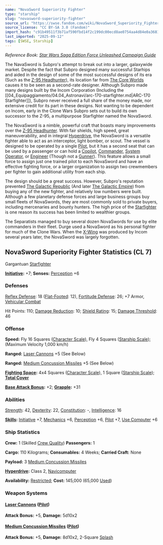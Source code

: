 ```yaml
---
name: "NovaSword Superiority Fighter"
type: "starship"
slug: "novasword-superiority-fighter"
source_url: "https://swse.fandom.com/wiki/NovaSword_Superiority_Fighter"
source_license: "CC BY-SA 3.0 (Fandom)"
import_hash: "c91b49511f3b71af590fbd14f2c199dc00ecd8ae0754aa4d84e0a3681bca274b"
last_imported: "2025-09-12"
tags: [SWSE, Starship]
---
```

*Reference Book: [Star Wars Saga Edition Force Unleashed Campaign Guide](https://swse.fandom.com/wiki/Star_Wars_Saga_Edition_Force_Unleashed_Campaign_Guide)*

The NavaSword is Subpro's attempt to break out into a larger, galaxywide market. Despite the fact that Subpro designed many successful Starhips and aided in the design of some of the most successful designs of its era (Such as the [Z-95 Headhunter](https://swse.fandom.com/wiki/Z-95_Headhunter)), its location far from [The Core Worlds](https://swse.fandom.com/wiki/The_Core_Worlds) causes it to be seen as a second-rate designer. Although Subpro made many designs built by the Incom Corporation (Including the [[04_Equipaggiamento/04.04_Astronavi/arc-170-starfighter.md|ARC-170 Starfighter]]), Subpro never received a full share of the money made, nor extensive credit for its part in these designs. Not wanting to be dependent on Incom, early in the Clone Wars Subpro sets out to build its own successor to the Z-95, a multipurpose Starfighter named the NovaSword.

The NovaSword is a nimble, powerful craft that boasts many improvements over the [Z-95 Headhunter](https://swse.fandom.com/wiki/Z-95_Headhunter). With fair shields, high speed, great maneuverability, and in integral [Hyperdrive](https://swse.fandom.com/wiki/Hyperdrive), the NovaSword is a versatile fighter able to act as an interceptor, light bomber, or scout. The vessel is designed to be operated by a single [Pilot](https://swse.fandom.com/wiki/Pilot_(Vehicle_Combat)), but it has a second seat that can be used by a passenger or can hold a [Copilot](https://swse.fandom.com/wiki/Copilot), [Commander](https://swse.fandom.com/wiki/Commander), [System Operator](https://swse.fandom.com/wiki/System_Operator), or [Engineer](https://swse.fandom.com/wiki/Engineer) (Though not a [Gunner](https://swse.fandom.com/wiki/Gunner)). This feature allows a small force to assign just one trained pilot to each NovaSword and have an effective fighting force, or a larger organization to assign two crewmembers per fighter to gain additional utility from each ship.

The design should be a great success. However, Subpro's reputation prevented [The Galactic Republic](https://swse.fandom.com/wiki/The_Galactic_Republic) (And later [The Galactic Empire](https://swse.fandom.com/wiki/The_Galactic_Empire)) from buying any of the new fighter, and relatively low numbers were built. Although a few planetary defense forces and large business groups buy small fleets of NovaSwords, they are most commonly sold to private buyers, including mercenaries and bounty hunters. The high price of the [Starfighter](https://swse.fandom.com/wiki/Starfighter) is one reason its success has been limited to wealthier groups.

The Separatists managed to buy several dozen NovaSwords for use by elite commanders in their fleet. Durge used a NovaSword as his personal fighter for much of the Clone Wars. When the [X-Wing](https://swse.fandom.com/wiki/X-Wing) was produced by Incom several years later, the NovaSword was largely forgotten.
## NovaSword Superiority Fighter Statistics (CL 7)
Gargantuan [Starfighter](https://swse.fandom.com/wiki/Starfighter)

**[Initiative](https://swse.fandom.com/wiki/Initiative):** +7; **Senses:** [Perception](https://swse.fandom.com/wiki/Perception) +6
### Defenses
[Reflex Defense](https://swse.fandom.com/wiki/Reflex_Defense_(Vehicles)): 18 ([Flat-Footed](https://swse.fandom.com/wiki/Flat-Footed): 12), [Fortitude Defense](https://swse.fandom.com/wiki/Fortitude_Defense_(Vehicles)): 26; +7 Armor, [Vehicular Combat](https://swse.fandom.com/wiki/Vehicular_Combat)

Hit Points: 110; [Damage Reduction](https://swse.fandom.com/wiki/Damage_Reduction): 10; [Shield Rating](https://swse.fandom.com/wiki/Shield_Rating): 15; [Damage Threshold](https://swse.fandom.com/wiki/Damage_Threshold_(Vehicles)): 46
### Offense
**Speed:** Fly 16 Squares ([Character Scale](https://swse.fandom.com/wiki/Character_Scale)), Fly 4 Squares ([Starship Scale](https://swse.fandom.com/wiki/Starship_Scale)); (Maximum Velocity 1,000 km/h)

**Ranged:** [Laser Cannons](https://swse.fandom.com/wiki/Laser_Cannons) +5 (See Below)

**Ranged:** [Medium Concussion Missiles](https://swse.fandom.com/wiki/Medium_Concussion_Missiles) +5 (See Below)

**[Fighting Space](https://swse.fandom.com/wiki/Fighting_Space):** 4x4 Squares ([Character Scale](https://swse.fandom.com/wiki/Character_Scale)), 1 Square ([Starship Scale](https://swse.fandom.com/wiki/Starship_Scale)); **[Total Cover](https://swse.fandom.com/wiki/Total_Cover)**

**[Base Attack Bonus](https://swse.fandom.com/wiki/Base_Attack_Bonus):** +2; **[Grapple](https://swse.fandom.com/wiki/Grapple):** +31
### Abilities
[Strength](https://swse.fandom.com/wiki/Strength): 42, [Dexterity](https://swse.fandom.com/wiki/Dexterity): 22, [Constitution](https://swse.fandom.com/wiki/Constitution): -, [Intelligence](https://swse.fandom.com/wiki/Intelligence): 16

**[Skills](https://swse.fandom.com/wiki/Skills):** [Initiative](https://swse.fandom.com/wiki/Initiative) +7, [Mechanics](https://swse.fandom.com/wiki/Mechanics) +6, [Perception](https://swse.fandom.com/wiki/Perception) +6, [Pilot](https://swse.fandom.com/wiki/Pilot) +7, [Use Computer](https://swse.fandom.com/wiki/Use_Computer) +6
### Ship Statistics
**Crew:** 1 (Skilled [Crew Quality](https://swse.fandom.com/wiki/Crew_Quality)) **Passengers:** 1

**Cargo:** 110 Kilograms; **Consumables:** 4 Weeks; **Carried Craft:** None

**Payload:** 3 [Medium Concussion Missiles](https://swse.fandom.com/wiki/Medium_Concussion_Missiles)

**[Hyperdrive](https://swse.fandom.com/wiki/Hyperdrive):** Class 2, [Navicomputer](https://swse.fandom.com/wiki/Navicomputer)

**Availability:** [Restricted](https://swse.fandom.com/wiki/Restricted); **Cost:** 145,000 (65,000 [Used](https://swse.fandom.com/wiki/Used))
### Weapon Systems
#### **[Laser Cannons](https://swse.fandom.com/wiki/Laser_Cannons) ([Pilot](https://swse.fandom.com/wiki/Pilot_(Vehicle_Combat)))**
**Attack Bonus:** +5, **Damage:** 5d10x2
#### **[Medium Concussion Missiles](https://swse.fandom.com/wiki/Medium_Concussion_Missiles) ([Pilot](https://swse.fandom.com/wiki/Pilot_(Vehicle_Combat)))**
**Attack Bonus:** +5, **Damage:** 8d10x2, 2-Square [Splash](https://swse.fandom.com/wiki/Splash)